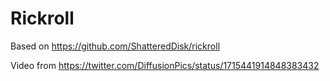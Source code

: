 # Rickroll
Based on https://github.com/ShatteredDisk/rickroll  

Video from https://twitter.com/DiffusionPics/status/1715441914848383432
